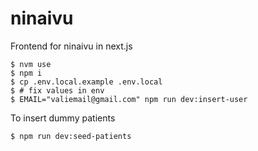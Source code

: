 # ninaivu

Frontend for ninaivu in next.js

```
$ nvm use
$ npm i
$ cp .env.local.example .env.local
$ # fix values in env
$ EMAIL="valiemail@gmail.com" npm run dev:insert-user
```

To insert dummy patients

```
$ npm run dev:seed-patients
```

